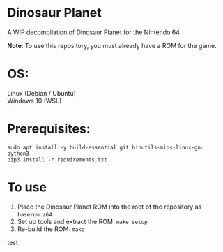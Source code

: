 # Dinosaur Planet
A WIP decompilation of Dinosaur Planet for the Nintendo 64

<b>Note</b>: To use this repository, you must already have a ROM for the game.

# OS: 
Linux (Debian / Ubuntu)</br>
Windows 10 (WSL)

# Prerequisites:
`sudo apt install -y build-essential git binutils-mips-linux-gnu python3`</br>
`pip3 install -r requirements.txt`

# To use
1. Place the Dinosaur Planet ROM into the root of the repository as `baserom.z64`.
2. Set up tools and extract the ROM: `make setup`
3. Re-build the ROM: `make`

test